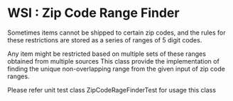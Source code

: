 # WSI : Zip Code Range Finder

Sometimes items cannot be shipped to certain zip codes, and the rules for these restrictions are stored as a series of ranges of 5 digit codes.

Any item might be restricted based on multiple sets of these ranges obtained from multiple sources
This class provide the implementation of finding the unique non-overlapping range from the given input of zip code ranges.

Please refer unit test class ZipCodeRageFinderTest for usage this class
 
